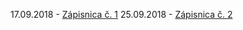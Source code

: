 17.09.2018 - [Zápisnica č. 1](https://xstrbal.github.io/TP/zapisnica1.pdf)
25.09.2018 - [Zápisnica č. 2](https://xstrbal.github.io/TP/zapisnica1.pdf)
